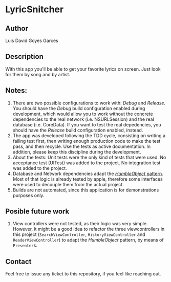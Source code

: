 #  LyricSnitcher

## Author

Luis David Goyes Garces

## Description

With this app you'll be able to get your favorite lyrics on screen. Just look for them by song and by artist.

## Notes:

1. There are two possible configurations to work with: _Debug_ and _Release_. You should have the _Debug_ build configuration enabled during development, which would allow you to work without the concrete dependencies to the real network (i.e. NSURLSession) and the real database (i.e. CoreData). If you want to test the real depedencies, you should have the _Release_ build configuration enabled, instead.
2. The app was developed following the TDD cycle, consisting on writing a failing test first, then writing enough production code to make the test pass, and then recycle. Use the tests as active documentation. In addition, please keep this discipline during the development.
3. About the tests: Unit tests were the only kind of tests that were used. No acceptance test (UITest) was added to the project. No integration test was added to the project.
4. Database and Network dependencies adapt the [_HumbleObject_ pattern](https://martinfowler.com/bliki/HumbleObject.html). Most of that logic is already tested by apple, therefore some interfaces were used to decouple them from the actual project. 
5. Builds are not automated, since this application is for demonstrations purposes only.

## Posible future work

1. View controllers were not tested, as their logic was very simple. However, it might be a good idea to refactor the three viewcontrollers in this project (`SearchViewController`, `HistoryViewController` and `ReaderViewController`) to adapt the _HumbleObject_ pattern, by means of `Presenter`s.

## Contact

Feel free to issue any ticket to this repository, if you feel like reaching out.

